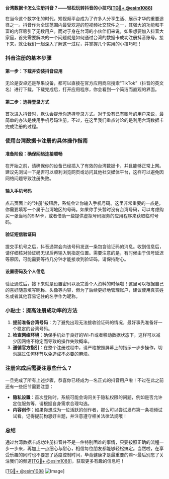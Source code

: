 **台湾数据卡怎么注册抖音？——轻松玩转抖音的小技巧[[TG💪+ @esim1088](https://t.me/s/esim1088)]**

在当今这个数字化的时代，短视频平台成为了许多人分享生活、展示才华的重要途径之一。抖音作为全球范围内最受欢迎的短视频社交软件之一，其强大的功能和丰富的内容吸引了无数用户。而对于身在台湾的小伙伴们来说，如果想要加入抖音大家庭，首先需要解决的一个问题就是如何通过台湾的数据卡成功注册抖音账号。接下来，就让我们一起深入了解这一过程，并掌握几个实用的小技巧吧！

### 抖音注册的基本步骤

#### 第一步：下载并安装抖音应用
无论是安卓还是苹果设备，都可以直接在官方应用商店搜索“TikTok”（抖音的英文名）进行下载。下载完成后，打开应用程序，你会看到一个简洁而直观的界面。

#### 第二步：选择登录方式
首次进入抖音时，默认会提示你选择登录方式。对于没有已有账号的用户来说，最简单的办法是使用手机号码注册。不过，在这里我们重点讨论的是利用台湾数据卡完成注册的过程。

### 使用台湾数据卡注册的具体操作指南

#### 准备阶段：确保网络连接顺畅
在开始之前，请确保你的设备已经插入了有效的台湾数据卡，并且能够正常上网。建议先测试一下是否可以顺利浏览网页或访问其他社交媒体平台，这样可以避免因网络问题导致注册失败。

#### 输入手机号码
点击页面上的“注册”按钮后，系统会让你输入手机号码。这里非常重要的一点是，你需要填写一个属于台湾地区的号码。如果你手头暂时没有台湾号码，可以考虑购买一张当地的SIM卡，或者借助一些提供虚拟号码服务的应用程序来获取临时号码。

#### 验证短信验证码
提交手机号之后，抖音通常会向该号码发送一条包含验证码的消息。收到信息后，请仔细核对验证码无误后再输入到指定位置。需要注意的是，有时候由于信号延迟等原因，可能需要等待几分钟才能接收到验证码，请保持耐心。

#### 设置密码及个人信息
验证通过后，接下来就是设置密码以及完善个人资料的时候啦！这里可以根据自己的喜好随意填写昵称、头像等内容，但为了后续更好地管理账户，建议使用真实姓名或者其他容易记住的名字作为昵称。

### 小贴士：提高注册成功率的方法

1. **提前准备台湾号码**：为了避免出现无法接收验证码的情况，最好事先准备好一个稳定的台湾号码。
2. **检查网络环境**：确保手机处于良好的Wi-Fi或者移动数据状态下，这样可以减少因网络不稳定而导致的操作失败概率。
3. **遵循官方指引**：在整个注册过程中，请严格按照屏幕上的指示一步步操作，切勿跳过任何环节以免造成不必要的麻烦。

### 注册完成后需要注意些什么？

一旦完成了所有上述步骤，恭喜你已经成为一名正式的抖音用户啦！不过在此之前还有一些细节需要注意：

- **隐私设置**：首次登陆时，系统可能会询问关于隐私权限的问题，例如是否允许定位服务等，请根据自身需求合理勾选。
- **内容创作**：如果你想成为一位活跃的创作者，那么可以尝试发布第一条视频试试看。记得提前构思好主题，并注意遵守相关法律法规哦！

### 总结

通过台湾数据卡成功注册抖音并不是一件特别困难的事情，只要按照正确的流程一步一步来，再加上一点细心与耐心，相信每位朋友都能够轻松搞定。当然啦，在享受乐趣的同时也不要忘了适度控制时间，毕竟健康才是最重要的嘛～最后别忘了关注我们的频道[[TG💪+ @esim1088](https://t.me/s/esim1088)]，获取更多有趣的信息吧！

[[TG💪+ @esim1088](https://t.me/s/esim1088) ![Image](https://i.postimg.cc/4NQfJmqS/Snipaste-2025-05-13-00-14-12.png)]